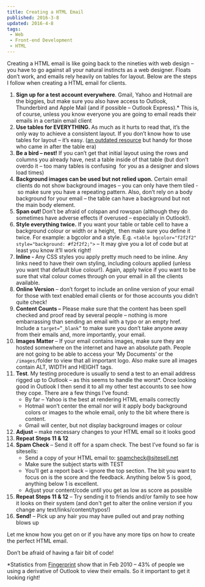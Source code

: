 ```yaml
---
title: Creating a HTML Email
published: 2016-3-8
updated: 2016-4-8
tags:
 - Web
 - Front-end Development
 - HTML
---
```


<p>Creating a HTML email is like going back to the nineties with web design – you have to go against all your natural instincts as a web designer. Floats don’t work, and emails rely heavily on tables for layout. Below are the steps I follow when creating a HTML email for clients.</p>

<ol><li><strong>Sign up for a test account everywhere</strong>. Gmail, Yahoo and Hotmail are the biggies, but make sure you also have access to Outlook, Thunderbird and Apple Mail (and if possible – Outlook Express).* This is, of course, unless you know everyone you are going to email reads their emails in a certain email client</li><li><strong>Use tables for EVERYTHING. </strong>As much as it hurts to read that, it’s the only way to achieve a consistent layout. If you don’t know how to use tables for layout – it’s easy. (<a href="http://www.ironspider.ca/webdesign102/tables4layout2.htm">an outdated resource</a> but handy for those who came in after the table era)</li><li><strong>Be a bird – nest!</strong> If you can’t get that initial layout using the rows and columns you already have, nest a table inside of that table (but don’t overdo it – too many tables is confusing&nbsp; for you as a designer and slows load times)</li><li><strong>Background images can be used but not relied upon.</strong> Certain email clients do not show background images – you can only have them tiled -&nbsp;so make sure you have a repeating pattern.&nbsp;Also, don’t rely on a body background for your email – the table can have a background but not the main body element.</li><li><strong>Span out! </strong>Don’t be afraid of colspan and rowspan (although they do sometimes have adverse effects if overused – especially in Outlook!).</li><li><strong>Style everything twice.</strong> If you want your table or table cell to have a background colour or width or a height, &nbsp;then make sure you define it twice. For example: a bgcolor and a style. E.g. <code>&lt;table bgcolor="f2f2f2" style="background: #f2f2f2;"&gt;</code> – It may give you a lot of code but at least you know it’ll work right!</li><li><strong>Inline - </strong>Any CSS styles you apply pretty much need to be inline. Any links need to have their own styling, including colours applied (unless you want that default blue colour!). Again, apply twice if you want to be sure that vital colour comes through on your email in all the clients available.</li><li><strong>Online Version</strong> – don’t forget to include an online version of your email for those with text enabled email clients or for those accounts you didn’t quite check!</li><li><strong>Content Counts –</strong> Please make sure that the content has been spell checked and proof read by several people – nothing is more embarrassing than sending an email with a typo or an empty href. Include a <code>target=”_blank”</code> to make sure you don’t take anyone away from their emails and, more importantly, your email.</li><li><strong>Images Matter</strong> – If your email contains images, make sure they are hosted somewhere on the internet and have an absolute path. People are not going to be able to access your ‘My Documents’ or the <code>/images/</code>folder to view that all important logo. Also make sure all images contain ALT, WIDTH and HEIGHT tags.</li><li><strong>Test</strong>. My testing procedure is usually to send a test to an email address rigged up to Outlook – as this seems to handle the worst*. Once looking good in Outlook I then send it to all my other test accounts to see how they cope. There are a few things I’ve found:
<ul><li>By far – Yahoo is the best at rendering HTML emails correctly</li>
<li>Hotmail won’t center the email nor will it apply body background colors or images to the whole email, only to the bit where there is content.</li>
<li>Gmail will center, but not display background images or colour</li></ul></li><li><strong>Adjust</strong> – make necessary changes to your HTML email so it looks good</li><li><strong>Repeat Steps 11 & 12</strong></li><li><strong>Spam Check</strong> – Send it off for a spam check. The best I’ve found so far is sitesells:<ul><li>Send a copy of your HTML email to: <a href="mailto:spamcheck@sitesell.net"> spamcheck@sitesell.net</a></li><li>Make sure the subject starts with TEST</li><li>You’ll get a report back – ignore the top section. The bit you want to focus on is the score and the feedback. Anything below 5 is good, anything below 1 is excellent.</li><li>Adjust your content/code until you get as low as score as possible</li></ul></li><li><strong>Repeat Steps 11 & 12</strong> – Try sending it to friends and/or family to see how it looks on their system (and don't get to alter the online version if you change any text/links/content/typos!)</li><li><strong>Send!</strong> – Pick up any hair you may have pulled out and pray nothing blows up</li></ol>







<p>Let me know how you get on or if you have any more tips on how to create the perfect HTML email.</p>







<p>Don’t be afraid of having a fair bit of code!</p>







<p>*Statistics from <a href="http://fingerprintapp.com/email-client-stats">Fingerprint</a> show that in Feb 2010 – 43% of people we using a derivative of Outlook to view their emails. So it important to get it looking right!</p>